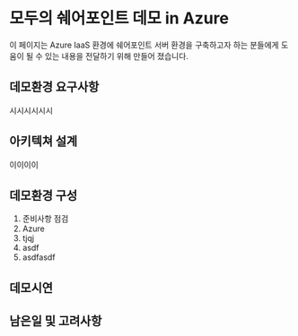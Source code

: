# 모두의 쉐어포인트 데모 in Azure
이 페이지는 Azure IaaS 환경에 쉐어포인트 서버 환경을 구축하고자 하는 분들에게 도움이 될 수 있는 내용을 전달하기 위해 만들어 졌습니다.

## 데모환경 요구사항
시시시시시시

## 아키텍쳐 설계
이이이이

## 데모환경 구성
1. 준비사항 점검
2. Azure
3. tjqj
4. asdf
5. asdfasdf

## 데모시연

## 남은일 및 고려사항
